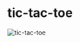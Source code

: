 # tic-tac-toe

![tic-tac-toe](https://user-images.githubusercontent.com/78687135/207637521-c318ed79-a8d4-4524-ba6d-e464d3f9df3e.gif)
